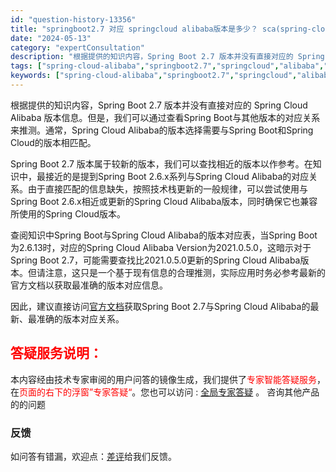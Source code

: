 ```yaml
---
id: "question-history-13356"
title: "springboot2.7 对应 springcloud alibaba版本是多少？ sca(spring-cloud-alibaba)"
date: "2024-05-13"
category: "expertConsultation"
description: "根据提供的知识内容，Spring Boot 2.7 版本并没有直接对应的 Spring Cloud Alibaba 版本信息。但是，我们可以通过查看Spring Boot与其他版本的对应关系来推测。通常，Spring Cloud Alibaba的版本选择需要与Spring Boot和Spring C"
tags: ["spring-cloud-alibaba","springboot2.7","springcloud","alibaba","版本"]
keywords: ["spring-cloud-alibaba","springboot2.7","springcloud","alibaba","版本"]
---
```


根据提供的知识内容，Spring Boot 2.7 版本并没有直接对应的 Spring Cloud Alibaba 版本信息。但是，我们可以通过查看Spring Boot与其他版本的对应关系来推测。通常，Spring Cloud Alibaba的版本选择需要与Spring Boot和Spring Cloud的版本相匹配。

Spring Boot 2.7 版本属于较新的版本，我们可以查找相近的版本以作参考。在知识中，最接近的是提到Spring Boot 2.6.x系列与Spring Cloud Alibaba的对应关系。由于直接匹配的信息缺失，按照技术栈更新的一般规律，可以尝试使用与Spring Boot 2.6.x相近或更新的Spring Cloud Alibaba版本，同时确保它也兼容所使用的Spring Cloud版本。

查阅知识中Spring Boot与Spring Cloud Alibaba的版本对应表，当Spring Boot为2.6.13时，对应的Spring Cloud Alibaba Version为2021.0.5.0，这暗示对于Spring Boot 2.7，可能需要查找比2021.0.5.0更新的Spring Cloud Alibaba版本。但请注意，这只是一个基于现有信息的合理推测，实际应用时务必参考最新的官方文档以获取最准确的版本对应信息。

因此，建议直接访问[官方文档](https://sca.aliyun.com/docs/2023/overview/version-explain/)获取Spring Boot 2.7与Spring Cloud Alibaba的最新、最准确的版本对应关系。
## <font color="#FF0000">答疑服务说明：</font> 

本内容经由技术专家审阅的用户问答的镜像生成，我们提供了<font color="#FF0000">专家智能答疑服务</font>，在<font color="#FF0000">页面的右下的浮窗”专家答疑“</font>。您也可以访问 : [全局专家答疑](https://opensource.alibaba.com/chatBot) 。 咨询其他产品的的问题

### 反馈
如问答有错漏，欢迎点：[差评](https://ai.nacos.io/user/feedbackByEnhancerGradePOJOID?enhancerGradePOJOId=13358)给我们反馈。
